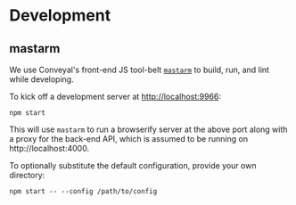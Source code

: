 # Development

## mastarm

We use Conveyal's front-end JS tool-belt [`mastarm`](https://github.com/conveyal/mastarm) to build, run, and lint while developing.

To kick off a development server at [http://localhost:9966](http://localhost:9966):

```
npm start
```

This will use `mastarm` to run a browserify server at the above port along with a proxy for the back-end API, which is assumed to be running on http://localhost:4000.

To optionally substitute the default configuration, provide your own directory:

```
npm start -- --config /path/to/config
```
